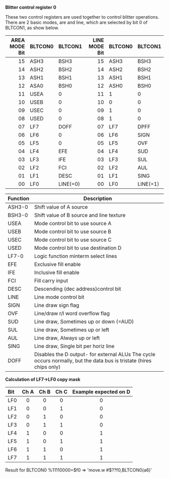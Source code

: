 **Blitter control register 0**

These two control registers are used together to control blitter operations. There are 2 basic modes, are and line, which are selected by bit 0 of BLTCON1, as show below.

|AREA MODE Bit| BLTCON0| BLTCON1|LINE MODE Bit| BLTCON0| BLTCON1  |
|---:|---|---|---:|---|---|
|15| ASH3| BSH3| 15| ASH3| BSH3  |
|14| ASH2| BSH2| 14| ASH2| BSH2  |
|13| ASH1| BSH1| 13| ASH1| BSH1  |
|12| ASA0| BSH0| 12| ASH0| BSH0  |
|11| USEA| 0| 11| 1| 0  |
|10| USEB| 0| 10| 0| 0  |
|09| USEC| 0| 09| 1| 0  |
|08| USED| 0| 08| 1| 0  |
|07| LF7| DOFF| 07| LF7| DPFF  |
|06| LF6| 0| 06| LF6| SIGN  |
|05| LF5| 0| 05| LF5| OVF  |
|04| LF4| EFE| 04| LF4| SUD  |
|03| LF3| IFE| 03| LF3| SUL  |
|02| LF2| FCI| 02| LF2| AUL  |
|01| LF1| DESC| 01| LF1| SING  |
|00| LF0| LINE(=0)| 00| LF0| LINE(=1)|

|Function| Description  |
|---|---  |
|ASH3-0| Shift value of A source  |
|BSH3-0| Shift value of B source and line texture  |
|USEA| Mode control bit to use source A  |
|USEB| Mode control bit to use source B  |
|USEC| Mode control bit to use source C  |
|USED| Mode control bit to use destination D  |
|LF7-0| Logic function minterm select lines  |
|EFE| Exclusive fill enable  |
|IFE| Inclusive fill enable  |
|FCI| Fill carry input  |
|DESC| Descending (dec address)control bit  |
|LINE| Line mode control bit  |
|SIGN| Line draw sign flag  |
|OVF| Line/draw r/l word overflow flag  |
|SUD| Line draw, Sometimes up or down (=AUD)  |
|SUL| Line draw, Sometimes up or left  |
|AUL| Line draw, Always up or left  |
|SING| Line draw, Single bit per horiz line  |
|DOFF| Disables the D output- for external ALUs The cycle occurs normally, but the data bus is tristate (hires chips only)|

**Calculation of LF7->LF0 copy mask**

|Bit|Ch A|Ch B|Ch C|Example expected on D|
|:-|:-:|:-:|:-:|:-:|
|LF0|0|0|0|0|
|LF1|0|0|1|0|
|LF2|0|1|0|0|
|LF3|0|1|1|0|
|LF4|1|0|0|1|
|LF5|1|0|1|1|
|LF6|1|1|0|1|
|LF7|1|1|1|1|

Result for BLTCON0 %11110000=$f0 => 'move.w #$??f0,BLTCON0(a6)'

